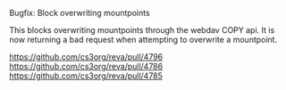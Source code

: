 Bugfix: Block overwriting mountpoints

This blocks overwriting mountpoints through the webdav COPY api. It is now returning a bad request when attempting to overwrite a mountpoint.

https://github.com/cs3org/reva/pull/4796
https://github.com/cs3org/reva/pull/4786
https://github.com/cs3org/reva/pull/4785

